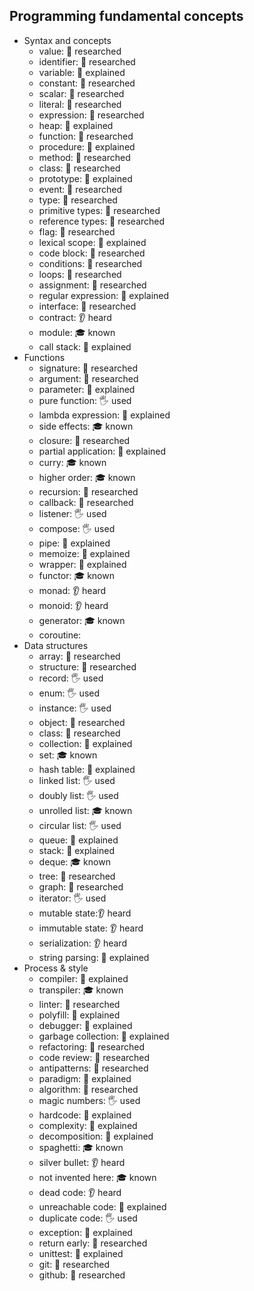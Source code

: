 ## Programming fundamental concepts

- Syntax and concepts
  - value: 🔬 researched
  - identifier: 🔬 researched
  - variable: 🙋 explained
  - constant: 🔬 researched
  - scalar: 🔬 researched
  - literal: 🔬 researched
  - expression: 🔬 researched
  - heap: 🙋 explained
  - function: 🔬 researched
  - procedure: 🙋 explained
  - method: 🔬 researched
  - class: 🔬 researched
  - prototype: 🙋 explained
  - event: 🔬 researched
  - type: 🔬 researched
  - primitive types: 🔬 researched
  - reference types: 🔬 researched
  - flag: 🔬 researched
  - lexical scope: 🙋 explained
  - code block: 🔬 researched
  - conditions: 🔬 researched
  - loops: 🔬 researched
  - assignment: 🔬 researched
  - regular expression: 🙋 explained
  - interface: 🔬 researched
  - contract: 👂 heard
  - module: 🎓 known
  - call stack: 🙋 explained
- Functions
  - signature: 🔬 researched
  - argument: 🔬 researched
  - parameter: 🙋 explained
  - pure function: 🖐️ used
  - lambda expression: 🙋 explained
  - side effects: 🎓 known
  - closure: 🔬 researched
  - partial application: 🙋 explained
  - curry: 🎓 known
  - higher order: 🎓 known
  - recursion: 🔬 researched
  - callback: 🔬 researched
  - listener: 🖐️ used
  - compose: 🖐️ used
  - pipe: 🙋 explained
  - memoize: 🙋 explained
  - wrapper: 🙋 explained
  - functor: 🎓 known
  - monad: 👂 heard
  - monoid: 👂 heard
  - generator: 🎓 known
  - coroutine: 
- Data structures
  - array: 🔬 researched
  - structure: 🔬 researched
  - record: 🖐️ used
  - enum: 🖐️ used
  - instance: 🖐️ used
  - object: 🔬 researched
  - class: 🔬 researched
  - collection: 🙋 explained
  - set: 🎓 known
  - hash table: 🙋 explained
  - linked list: 🖐️ used
  - doubly list: 🖐️ used
  - unrolled list: 🎓 known
  - circular list: 🖐️ used
  - queue: 🙋 explained
  - stack: 🙋 explained
  - deque: 🎓 known
  - tree: 🔬 researched
  - graph: 🔬 researched
  - iterator: 🖐️ used
  - mutable state:👂 heard
  - immutable state: 👂 heard
  - serialization: 👂 heard
  - string parsing: 🙋 explained
- Process & style
  - compiler: 🙋 explained
  - transpiler: 🎓 known
  - linter: 🔬 researched
  - polyfill: 🙋 explained
  - debugger: 🙋 explained
  - garbage collection: 🙋 explained
  - refactoring: 🔬 researched
  - code review: 🔬 researched
  - antipatterns: 🔬 researched
  - paradigm: 🙋 explained
  - algorithm: 🔬 researched
  - magic numbers: 🖐️ used
  - hardcode: 🙋 explained
  - complexity: 🙋 explained
  - decomposition: 🙋 explained
  - spaghetti: 🎓 known
  - silver bullet: 👂 heard
  - not invented here: 🎓 known
  - dead code: 👂 heard
  - unreachable code: 🙋 explained
  - duplicate code: 🖐️ used
  - exception: 🙋 explained
  - return early: 🔬 researched
  - unittest: 🙋 explained
  - git: 🔬 researched
  - github: 🔬 researched
